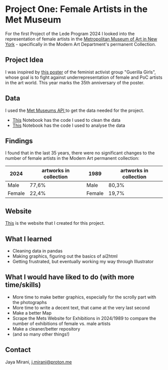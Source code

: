 # Project One: Female Artists in the Met Museum

For the first Project of the Lede Program 2024 I looked into the representation of female artists in the [Metropolitan Museum of Art in New York](https://www.metmuseum.org/art/collection) - specifically in the Modern Art Department's permanent Collection. 

## Project Idea

 I was inspired by [this poster](https://www.metmuseum.org/art/collection/search/849438) of the feminist activist group "Guerilla Girls", whose goal is to fight against underrepresentation of female and PoC artists in the art world. This year marks the 35th anniversary of the poster.

## Data

I used the [ Met Museums API ](https://metmuseum.github.io/) to get the data needed for the project. 

* [This](https://github.com/ljmirani/women-in-the-met/blob/main/Lede_P1_Data%3ACleaning.ipynb) Notebook has the code I used to clean the data
* [This](Lede_P1_Analysis.ipynb) Notebook has the code I used to analyse the data

## Findings

I found that in the last 35 years, there were no significant changes to the number of female artists in the Modern Art permanent collection:


|2024|artworks in collection|1989|artworks in collection|
|---|---|---|---|
|Male|77,6%|Male|80,3%|
|Female|22,4%|Female|19,7%|



## Website

[This](https://ljmirani.github.io/women-in-the-met/) is the website that I created for this project.

## What I learned
* Cleaning data in pandas
* Making graphics, figuring out the basics of ai2html
* Getting frustrated, but eventually working my way through Illustrator

## What I would have liked to do (with more time/skills)
* More time to make better graphics, especially for the scrolly part with the photographs
* More time to write a decent text, that came at the very last second
* Make a better Map
* Scrape the Mets Website for Exhibitions in 2024/1989 to compare the number of exhibitions of female vs. male artists
* Make a cleaner/better repository
* (and so many other things!)

## Contact

Jaya Mirani, [j.mirani@proton.me](mailto:j.mirani@proton.me)
